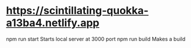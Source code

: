 # https://scintillating-quokka-a13ba4.netlify.app

npm run start	Starts local server at 3000 port
npm run build	Makes a build